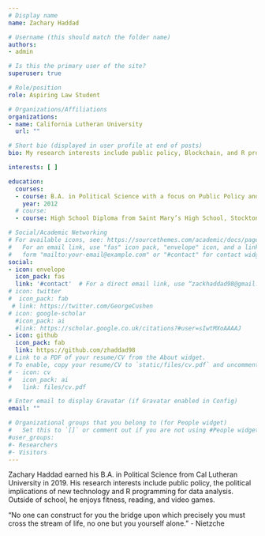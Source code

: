 ```yaml
---
# Display name
name: Zachary Haddad

# Username (this should match the folder name)
authors:
- admin

# Is this the primary user of the site?
superuser: true

# Role/position
role: Aspiring Law Student

# Organizations/Affiliations
organizations:
- name: California Lutheran University
  url: ""

# Short bio (displayed in user profile at end of posts)
bio: My research interests include public policy, Blockchain, and R programming!

interests: [ ] 

education:
  courses:
  - course: B.A. in Political Science with a focus on Public Policy and International Relations
    year: 2012
  # course: 
  - course: High School Diploma from Saint Mary’s High School, Stockton, CA

# Social/Academic Networking
# For available icons, see: https://sourcethemes.com/academic/docs/page-builder/#icons
#   For an email link, use "fas" icon pack, "envelope" icon, and a link in the
#   form "mailto:your-email@example.com" or "#contact" for contact widget.
social:
- icon: envelope
  icon_pack: fas
  link: '#contact'  # For a direct email link, use “zackhaddad98@gmail.com”.
# icon: twitter
#  icon_pack: fab
 # link: https://twitter.com/GeorgeCushen
# icon: google-scholar
  #icon_pack: ai
  #link: https://scholar.google.co.uk/citations?#user=sIwtMXoAAAAJ
- icon: github
  icon_pack: fab
  link: https://github.com/zhaddad98
# Link to a PDF of your resume/CV from the About widget.
# To enable, copy your resume/CV to `static/files/cv.pdf` and uncomment the lines below.
# - icon: cv
#   icon_pack: ai
#   link: files/cv.pdf

# Enter email to display Gravatar (if Gravatar enabled in Config)
email: ""

# Organizational groups that you belong to (for People widget)
#   Set this to `[]` or comment out if you are not using #People widget.
#user_groups:
#- Researchers
#- Visitors
---
```


Zachary Haddad earned his B.A. in Political Science from Cal Lutheran University in 2019. His research interests include public policy, the political implications of new technology and R programming for data analysis. Outside of school, he enjoys fitness, reading, and video games.

“No one can construct for you the bridge upon which precisely you must cross the stream of life, no one but you yourself alone.” - Nietzche
